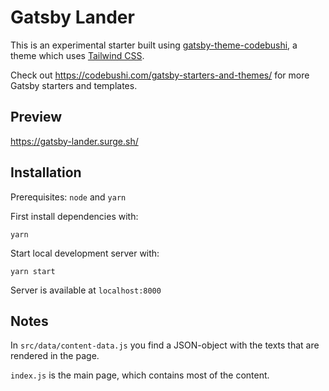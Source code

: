 # Gatsby Lander

This is an experimental starter built using [gatsby-theme-codebushi](https://github.com/codebushi/gatsby-theme-codebushi), a theme which uses [Tailwind CSS](https://tailwindcss.com/).

Check out https://codebushi.com/gatsby-starters-and-themes/ for more Gatsby starters and templates.

## Preview

https://gatsby-lander.surge.sh/

## Installation

Prerequisites: `node` and `yarn`

First install dependencies with:
```
yarn 
```

Start local development server with:
```
yarn start
```
Server is available at `localhost:8000`

## Notes

In `src/data/content-data.js` you find a JSON-object with the texts that are rendered in the page.

`index.js` is the main page, which contains most of the content.
